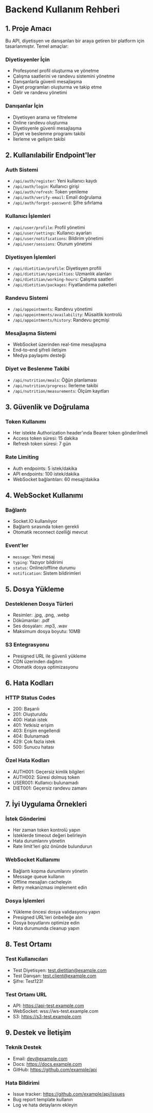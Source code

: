 # Backend Kullanım Rehberi

## 1. Proje Amacı

Bu API, diyetisyen ve danışanları bir araya getiren bir platform için tasarlanmıştır. Temel amaçlar:

### Diyetisyenler İçin

- Profesyonel profil oluşturma ve yönetme
- Çalışma saatlerini ve randevu sistemini yönetme
- Danışanlarla güvenli mesajlaşma
- Diyet programları oluşturma ve takip etme
- Gelir ve randevu yönetimi

### Danışanlar İçin

- Diyetisyen arama ve filtreleme
- Online randevu oluşturma
- Diyetisyenle güvenli mesajlaşma
- Diyet ve beslenme programı takibi
- İlerleme ve gelişim takibi

## 2. Kullanılabilir Endpoint'ler

### Auth Sistemi

- `/api/auth/register`: Yeni kullanıcı kaydı
- `/api/auth/login`: Kullanıcı girişi
- `/api/auth/refresh`: Token yenileme
- `/api/auth/verify-email`: Email doğrulama
- `/api/auth/forgot-password`: Şifre sıfırlama

### Kullanıcı İşlemleri

- `/api/user/profile`: Profil yönetimi
- `/api/user/settings`: Kullanıcı ayarları
- `/api/user/notifications`: Bildirim yönetimi
- `/api/user/sessions`: Oturum yönetimi

### Diyetisyen İşlemleri

- `/api/dietitian/profile`: Diyetisyen profili
- `/api/dietitian/specialties`: Uzmanlık alanları
- `/api/dietitian/working-hours`: Çalışma saatleri
- `/api/dietitian/packages`: Fiyatlandırma paketleri

### Randevu Sistemi

- `/api/appointments`: Randevu yönetimi
- `/api/appointments/availability`: Müsaitlik kontrolü
- `/api/appointments/history`: Randevu geçmişi

### Mesajlaşma Sistemi

- WebSocket üzerinden real-time mesajlaşma
- End-to-end şifreli iletişim
- Medya paylaşımı desteği

### Diyet ve Beslenme Takibi

- `/api/nutrition/meals`: Öğün planlaması
- `/api/nutrition/progress`: İlerleme takibi
- `/api/nutrition/measurements`: Ölçüm kayıtları

## 3. Güvenlik ve Doğrulama

### Token Kullanımı

- Her istekte Authorization header'ında Bearer token gönderilmeli
- Access token süresi: 15 dakika
- Refresh token süresi: 7 gün

### Rate Limiting

- Auth endpoints: 5 istek/dakika
- API endpoints: 100 istek/dakika
- WebSocket bağlantıları: 60 mesaj/dakika

## 4. WebSocket Kullanımı

### Bağlantı

- Socket.IO kullanılıyor
- Bağlantı sırasında token gerekli
- Otomatik reconnect özelliği mevcut

### Event'ler

- `message`: Yeni mesaj
- `typing`: Yazıyor bildirimi
- `status`: Online/offline durumu
- `notification`: Sistem bildirimleri

## 5. Dosya Yükleme

### Desteklenen Dosya Türleri

- Resimler: .jpg, .png, .webp
- Dökümanlar: .pdf
- Ses dosyaları: .mp3, .wav
- Maksimum dosya boyutu: 10MB

### S3 Entegrasyonu

- Presigned URL ile güvenli yükleme
- CDN üzerinden dağıtım
- Otomatik dosya optimizasyonu

## 6. Hata Kodları

### HTTP Status Codes

- 200: Başarılı
- 201: Oluşturuldu
- 400: Hatalı istek
- 401: Yetkisiz erişim
- 403: Erişim engellendi
- 404: Bulunamadı
- 429: Çok fazla istek
- 500: Sunucu hatası

### Özel Hata Kodları

- AUTH001: Geçersiz kimlik bilgileri
- AUTH002: Süresi dolmuş token
- USER001: Kullanıcı bulunamadı
- DIET001: Geçersiz randevu zamanı

## 7. İyi Uygulama Örnekleri

### İstek Gönderimi

- Her zaman token kontrolü yapın
- İsteklerde timeout değeri belirleyin
- Hata durumlarını yönetin
- Rate limit'leri göz önünde bulundurun

### WebSocket Kullanımı

- Bağlantı kopma durumlarını yönetin
- Message queue kullanın
- Offline mesajları cacheleyin
- Retry mekanizması implement edin

### Dosya İşlemleri

- Yükleme öncesi dosya validasyonu yapın
- Presigned URL'leri önbelleğe alın
- Dosya boyutlarını optimize edin
- Hata durumunda cleanup yapın

## 8. Test Ortamı

### Test Kullanıcıları

- Test Diyetisyen: test.dietitian@example.com
- Test Danışan: test.client@example.com
- Şifre: Test123!

### Test Ortamı URL

- API: https://api-test.example.com
- WebSocket: wss://ws-test.example.com
- S3: https://s3-test.example.com

## 9. Destek ve İletişim

### Teknik Destek

- Email: dev@example.com
- Docs: https://docs.example.com
- GitHub: https://github.com/example/api

### Hata Bildirimi

- Issue tracker: https://github.com/example/api/issues
- Bug report template kullanın
- Log ve hata detaylarını ekleyin
